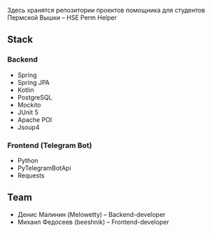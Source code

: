 Здесь хранятся репозитории проектов помощника для студентов Пермской Вышки – HSE Perm Helper
## Stack
### Backend
- Spring
- Spring JPA
- Kotlin
- PostgreSQL
- Mockito
- JUnit 5
- Apache POI
- Jsoup4
### Frontend (Telegram Bot)
- Python
- PyTelegramBotApi
- Requests
## Team
- Денис Малинин (Melowetty) – Backend-developer
- Михаил Федосеев (beeshnik) – Frontend-developer
